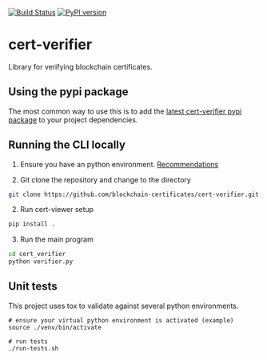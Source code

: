 [![Build Status](https://travis-ci.org/blockchain-certificates/cert-verifier.svg?branch=master)](https://travis-ci.org/blockchain-certificates/cert-verifier)
[![PyPI version](https://badge.fury.io/py/cert-verifier.svg)](https://badge.fury.io/py/cert-verifier)

# cert-verifier
Library for verifying blockchain certificates.

## Using the pypi package

The most common way to use this is to add the [latest cert-verifier pypi package](https://badge.fury.io/py/cert-verifier) to your project dependencies. 


## Running the CLI locally

1. Ensure you have an python environment. [Recommendations](https://github.com/blockchain-certificates/developer-common-docs/blob/master/virtualenv.md)

1. Git clone the repository and change to the directory

  ```bash
  git clone https://github.com/blockchain-certificates/cert-verifier.git && cd cert-verifier
  ```

2. Run cert-viewer setup

  ```bash
  pip install .
  ```

3. Run the main program

  ```bash
  cd cert_verifier
  python verifier.py
  ```

## Unit tests

This project uses tox to validate against several python environments.

```shell
# ensure your virtual python environment is activated (example)
source ./venv/bin/activate

# run tests
./run-tests.sh
